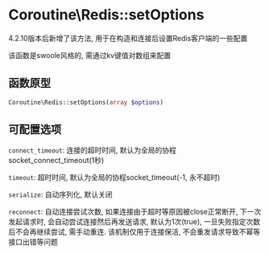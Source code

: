 # Coroutine\Redis::setOptions

4.2.10版本后新增了该方法, 用于在构造和连接后设置Redis客户端的一些配置

该函数是swoole风格的, 需通过kv键值对数组来配置

函数原型
---
```php
Coroutine\Redis::setOptions(array $options)
```
可配置选项
---
`connect_timeout`: 连接的超时时间, 默认为全局的协程socket_connect_timeout(1秒)

`timeout`: 超时时间, 默认为全局的协程socket_timeout(-1, 永不超时)

`serialize`: 自动序列化, 默认关闭

`reconnect`: 自动连接尝试次数, 如果连接由于超时等原因被close正常断开, 下一次发起请求时, 会自动尝试连接然后再发送请求, 默认为1次(true), 一旦失败指定次数后不会再继续尝试, 需手动重连. 该机制仅用于连接保活, 不会重发请求导致不幂等接口出错等问题